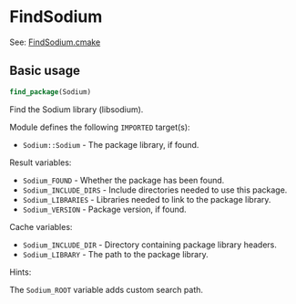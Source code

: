# FindSodium

See: [FindSodium.cmake](https://github.com/petk/php-build-system/blob/master/cmake/cmake/modules/FindSodium.cmake)

## Basic usage

```cmake
find_package(Sodium)
```

Find the Sodium library (libsodium).

Module defines the following `IMPORTED` target(s):

* `Sodium::Sodium` - The package library, if found.

Result variables:

* `Sodium_FOUND` - Whether the package has been found.
* `Sodium_INCLUDE_DIRS` - Include directories needed to use this package.
* `Sodium_LIBRARIES` - Libraries needed to link to the package library.
* `Sodium_VERSION` - Package version, if found.

Cache variables:

* `Sodium_INCLUDE_DIR` - Directory containing package library headers.
* `Sodium_LIBRARY` - The path to the package library.

Hints:

The `Sodium_ROOT` variable adds custom search path.

